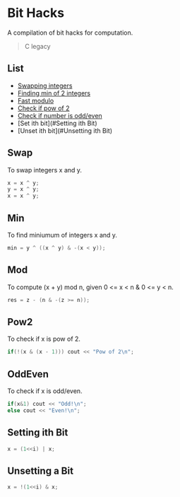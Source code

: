 # Bit Hacks
A compilation of bit hacks for computation.
> C legacy

## List

- [Swapping integers](#Swap)
- [Finding min of 2 integers](#Min)
- [Fast modulo](#Mod)
- [Check if pow of 2](#Pow2)
- [Check if number is odd/even](#OddEven)
- [Set ith bit](#Setting ith Bit)
- [Unset ith bit](#Unsetting ith Bit)

## Swap  
 To swap integers x and y.
```cpp
x = x ^ y;
y = x ^ y;
x = x ^ y;
```

## Min
To find miniumum of integers x and y.
```cpp
min = y ^ ((x ^ y) & -(x < y));
```

## Mod
To compute (x + y) mod n, given 0 <= x < n & 0 <= y < n.
```cpp
res = z - (n & -(z >= n));
```
## Pow2
To check if x is pow of 2.
```cpp
if(!(x & (x - 1))) cout << "Pow of 2\n";
```

## OddEven
To check if x is odd/even.
```cpp
if(x&1) cout << "Odd!\n";
else cout << "Even!\n";
```

## Setting ith Bit
```cpp
x = (1<<i) | x;
```

## Unsetting a Bit
```cpp
x = !(1<<i) & x;
```

